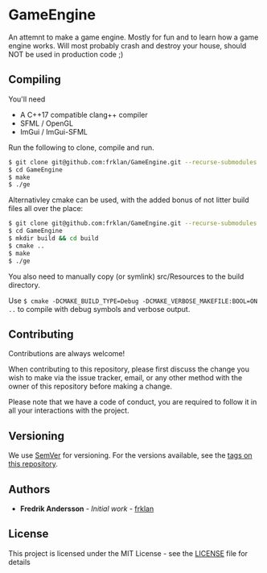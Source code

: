 # GameEngine

An attemnt to make a game engine. Mostly for fun and to learn how a game engine works. Will most probably crash and destroy your house, should NOT be used in production code ;)

## Compiling

You'll need

- A C++17 compatible clang++ compiler
- SFML / OpenGL
- ImGui / ImGui-SFML

Run the following to clone, compile and run.

````bash
$ git clone git@github.com:frklan/GameEngine.git --recurse-submodules 
$ cd GameEngine
$ make
$ ./ge
````

Alternativley cmake can be used, with the added bonus of not litter build files all over the place:

````bash
$ git clone git@github.com:frklan/GameEngine.git --recurse-submodules 
$ cd GameEngine
$ mkdir build && cd build
$ cmake ..
$ make
$ ./ge
````

You also need to manually copy (or symlink) src/Resources to the build directory.

Use ````$ cmake -DCMAKE_BUILD_TYPE=Debug -DCMAKE_VERBOSE_MAKEFILE:BOOL=ON ..```` to compile with debug symbols and verbose output.


## Contributing

Contributions are always welcome!

When contributing to this repository, please first discuss the change you wish to make via the issue tracker, email, or any other method with the owner of this repository before making a change.

Please note that we have a code of conduct, you are required to follow it in all your interactions with the project.

## Versioning

We use [SemVer](http://semver.org/) for versioning. For the versions available, see the [tags on this repository](https://github.com/frklan/GameEngine/tags).

## Authors

* **Fredrik Andersson** - *Initial work* - [frklan](https://github.com/frklan)

## License

This project is licensed under the MIT License - see the [LICENSE](LICENSE) file for details
